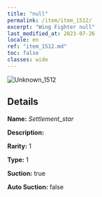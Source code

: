 ```yaml
---
title: "null"
permalink: /item/item_1512/
excerpt: "Wing Fighter null"
last_modified_at: 2023-07-26
locale: en
ref: "item_1512.md"
toc: false
classes: wide
---
```



 ![Unknown_1512](/images/item/Settlement_star_p.png)



## Details

 **Name:** *Settlement_star* 

 **Description:** 

 **Rarity:** 1 

 **Type:** 1 

 **Suction:** true 

 **Auto Suction:** false 


